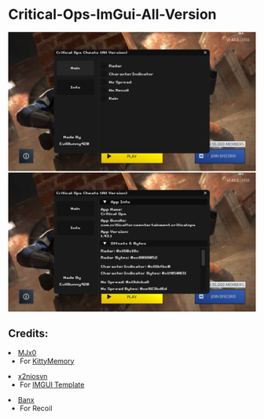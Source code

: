 # Critical-Ops-ImGui-All-Version

![firstImg](IMG_0195.PNG)
![secondImg](IMG_0196.PNG)


## Credits:
<li><a href="https://github.com/MJx0">MJx0</a>
<ul dir="auto">
<li>For <a href="https://github.com/MJx0/KittyMemory">KittyMemory</a></li>
</li>
  </ul>
<li><a href="https://github.com/x2niosvn">x2niosvn</a>
<ul dir="auto">
<li>For <a href="https://github.com/x2niosvn/iOS-IMGUI-Mod-Menu-Templates">IMGUI Template</a></li>
</ul>
<li><a href="https://github.com/ozBanx">Banx</a>
<ul dir="auto">
<li> For <a>Recoil</a></li>
</ul>
